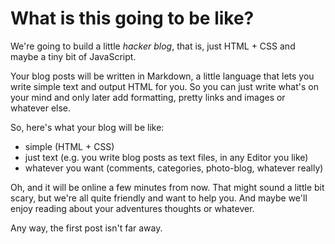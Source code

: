 ---
---

# What is this going to be like?

We're going to build a little *hacker blog*, that is, just HTML + CSS and
maybe a tiny bit of JavaScript.

Your blog posts will be written in Markdown, a little language that lets
you write simple text and output HTML for you. So you can just write what's
on your mind and only later add formatting, pretty links and images or
whatever else.

So, here's what your blog will be like:

* simple (HTML + CSS)
* just text (e.g. you write blog posts as text files, in any Editor you like)
* whatever you want (comments, categories, photo-blog, whatever really)

Oh, and it will be online a few minutes from now. That might sound a little
bit scary, but we're all quite friendly and want to help you. And maybe we'll
enjoy reading about your adventures thoughts or whatever.

Any way, the first post isn't far away.